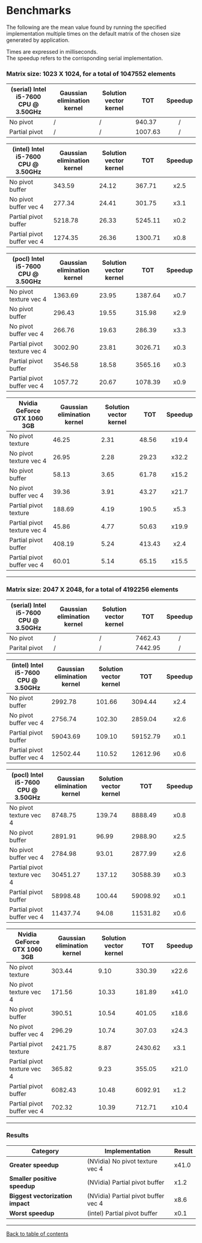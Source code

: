 # Benchmarks

The following are the mean value found by running the specified implementation multiple times on the default matrix of the chosen size generated by application.

Times are expressed in milliseconds.  
The speedup refers to the corrisponding serial implementation.

### **Matrix size:** 1023 X 1024, for a total of 1047552 elements

| (serial) Intel i5-7600 CPU @ 3.50GHz | Gaussian elimination kernel | Solution vector kernel | TOT | Speedup |
| - | - | - | - | :-: |
| No pivot | / | / | 940.37 | / |
| Partial pivot | / | / | 1007.63 | / |

| (intel) Intel i5-7600 CPU @ 3.50GHz | Gaussian elimination kernel | Solution vector kernel | TOT | Speedup |
| - | - | - | - | :-: |
| No pivot buffer | 343.59 | 24.12 | 367.71 | x2.5 |
| No pivot buffer vec 4 | 277.34 | 24.41 | 301.75 | x3.1 |
| Partial pivot buffer | 5218.78 | 26.33 | 5245.11 | x0.2 |
| Partial pivot buffer vec 4 | 1274.35 | 26.36 | 1300.71 | x0.8 |

| (pocl) Intel i5-7600 CPU @ 3.50GHz | Gaussian elimination kernel | Solution vector kernel | TOT | Speedup |
| - | - | - | - | :-: |
| No pivot texture vec 4 | 1363.69 | 23.95 | 1387.64 | x0.7 |
| No pivot buffer | 296.43 | 19.55 | 315.98 | x2.9 |
| No pivot buffer vec 4 | 266.76 | 19.63 | 286.39 | x3.3 |
| Partial pivot texture vec 4 | 3002.90 | 23.81 | 3026.71 | x0.3 |
| Partial pivot buffer | 3546.58 | 18.58 | 3565.16 | x0.3 |
| Partial pivot buffer vec 4 | 1057.72 | 20.67 | 1078.39 | x0.9 |

| Nvidia GeForce GTX 1060 3GB | Gaussian elimination kernel | Solution vector kernel | TOT | Speedup |
| - | - | - | - | :-: |
| No pivot texture | 46.25 | 2.31 | 48.56 | x19.4 |
| No pivot texture vec 4 | 26.95 | 2.28 | 29.23 | x32.2 |
| No pivot buffer | 58.13 | 3.65 | 61.78 | x15.2 |
| No pivot buffer vec 4 | 39.36 | 3.91 | 43.27 | x21.7 |
| Partial pivot texture | 188.69 | 4.19 | 190.5 | x5.3 |
| Partial pivot texture vec 4 | 45.86 | 4.77 | 50.63 | x19.9 |
| Partial pivot buffer | 408.19 | 5.24 | 413.43 | x2.4 |
| Partial pivot buffer vec 4 | 60.01 | 5.14 | 65.15 | x15.5 |

---

### **Matrix size:** 2047 X 2048, for a total of 4192256 elements

| (serial) Intel i5-7600 CPU @ 3.50GHz | Gaussian elimination kernel | Solution vector kernel | TOT | Speedup |
| - | - | - | - | :-: |
| No pivot | / | / | 7462.43 | / |
| Parital pivot | / | / | 7442.95 | / |

| (intel) Intel i5-7600 CPU @ 3.50GHz | Gaussian elimination kernel | Solution vector kernel | TOT | Speedup |
| - | - | - | - | :-: |
| No pivot buffer | 2992.78 | 101.66 | 3094.44 | x2.4 |
| No pivot buffer vec 4 | 2756.74 | 102.30 | 2859.04 | x2.6 |
| Partial pivot buffer | 59043.69 | 109.10 | 59152.79 | x0.1 |
| Partial pivot buffer vec 4 | 12502.44 | 110.52 | 12612.96 | x0.6 |

| (pocl) Intel i5-7600 CPU @ 3.50GHz | Gaussian elimination kernel | Solution vector kernel | TOT | Speedup |
| - | - | - | - | :-: |
| No pivot texture vec 4 | 8748.75 | 139.74 | 8888.49 | x0.8 |
| No pivot buffer | 2891.91 | 96.99 | 2988.90 | x2.5 |
| No pivot buffer vec 4 | 2784.98 | 93.01 | 2877.99 | x2.6 |
| Partial pivot texture vec 4 | 30451.27 | 137.12 | 30588.39 | x0.3 |
| Partial pivot buffer | 58998.48 | 100.44 | 59098.92 | x0.1 |
| Partial pivot buffer vec 4 | 11437.74 | 94.08 | 11531.82 | x0.6 |

| Nvidia GeForce GTX 1060 3GB | Gaussian elimination kernel | Solution vector kernel | TOT | Speedup |
| - | - | - | - | :-: |
| No pivot texture | 303.44 | 9.10 | 330.39 | x22.6 |
| No pivot texture vec 4 | 171.56 | 10.33 | 181.89 | x41.0 |
| No pivot buffer | 390.51 | 10.54 | 401.05 | x18.6 |
| No pivot buffer vec 4 | 296.29 | 10.74 | 307.03 | x24.3 |
| Partial pivot texture | 2421.75 | 8.87 | 2430.62 | x3.1 |
| Partial pivot texture vec 4 | 365.82 | 9.23 | 355.05 | x21.0 |
| Partial pivot buffer | 6082.43 | 10.48 | 6092.91 | x1.2 |
| Partial pivot buffer vec 4 | 702.32 | 10.39 | 712.71 | x10.4 |

---

### **Results**

| Category | Implementation | Result |
| - | - | - |
| **Greater speedup** | (NVidia) No pivot texture vec 4 | x41.0 |
| **Smaller positive speedup** | (NVidia) Partial pivot buffer | x1.2 |
| **Biggest vectorization impact** | (NVidia) Partial pivot buffer vec 4 | x8.6 |
| **Worst speedup** | (intel) Partial pivot buffer | x0.1 |

---

[Back to table of contents](Table-of-contents.md)
